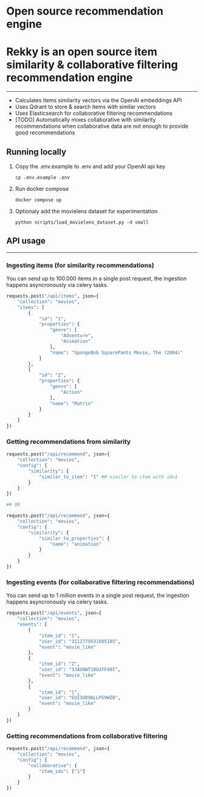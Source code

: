 # Open source recommendation engine

# Rekky is an open source item similarity & collaborative filtering recommendation engine

---

- Calculates items similarity vectors via the OpenAI embeddings API
- Uses Qdrant to store & search items with similar vectors
- Uses Elasticsearch for collaborative filtering recommendations
- [TODO] Automatically mixes collaborative with similarity recommendations when collaborative data are not enough to provide good recommendations

## Running locally

1. Copy the .env.example to .env and add your OpenAI api key
    
    `cp .env.example .env`
    
2. Run docker compose
    
    `docker compose up`
    
3. Optionaly add the movielens dataset for experimentation
    
    `python scripts/load_movielens_dataset.py -d small`
    

## API usage

---

### Ingesting items (for similarity recommendations)

You can send up to 100.000 items in a single post request, the ingestion happens asyncronously via celery tasks. 

```python
requests.post("/api/items", json={
    "collection": "movies",
    "items": [
        {
            "id": "1",
            "properties": {
                "genre": [
                    "Adventure",
                    "Animation"
                ],
                "name": "SpongeBob SquarePants Movie, The (2004)"
            }
        },
        {
            "id": "2",
            "properties": {
                "genre": [
                    "Action"
                ],
                "name": "Matrix"
            }
        }
    ]
})
```

### Getting recommendations from similarity

```python
requests.post("/api/recommend", json={
    "collection": "movies",
    "config": {
        "similarity": {
            "similar_to_item": "1" ## similar to item with id=1
        }
    }
})

## OR

requests.post("/api/recommend", json={
    "collection": "movies",
    "config": {
        "similarity": {
            "similar_to_properties": {
                "name": "animation"
            }
        }
    }
})
```

### Ingesting events (for collaborative filtering recommendations)

You can send up to 1 million events in a single post request, the ingestion happens asyncronously via celery tasks. 

```python
requests.post("/api/events", json={
    "collection": "movies",
    "events": [
        {
            "item_id": "1",
            "user_id": "3112779531605195",
            "event": "movie_like"
        },
        {
            "item_id": "2",
            "user_id": "3JAV8WT10U1FF49I",
            "event": "movie_like"
        },
        {
            "item_id": "1",
            "user_id": "EUI3UD9KLLPS9WZ8",
            "event": "movie_like"
        }
    ]
})
```

### Getting recommendations from collaborative filtering

```python
requests.post("/api/recommend", json={
    "collection": "movies",
    "config": {
        "collaborative": {
            "item_ids": ["1"]
        }
    }
})
```
